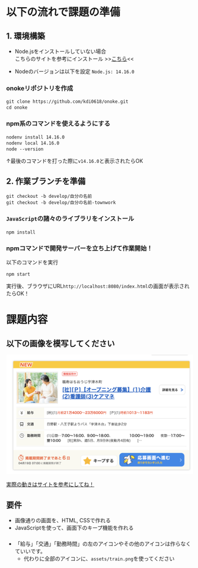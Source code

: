 # 以下の流れで課題の準備
## 1. 環境構築
* Node.jsをインストールしていない場合  
こちらのサイトを参考にインストール >>[こちら](https://qiita.com/ttokdev/items/3547587b0494dd624901)<<  

* Nodeのバージョンは以下を設定
`Node.js: 14.16.0`
### onokeリポジトリを作成
```
git clone https://github.com/kdi0618/onoke.git
cd onoke
```
### npm系のコマンドを使えるようにする
```
nodenv install 14.16.0
nodenv local 14.16.0
node --version
```
↑最後のコマンドを打った際に`v14.16.0`と表示されたらOK

## 2. 作業ブランチを準備
```
git checkout -b develop/自分の名前
git checkout -b develop/自分の名前-townwork
```
### `JavaScript`の諸々のライブラリをインストール
```
npm install
```
### npmコマンドで開発サーバーを立ち上げて作業開始！
以下のコマンドを実行
```
npm start
```
実行後、ブラウザにURL`http://localhost:8080/index.html`の画面が表示されたらOK！

# 課題内容
## 以下の画像を模写してください  
![](./assets/practice.png)  

[実際の動きはサイトを参考にしてね！](https://townwork.net/joSrchRsltList/?ac=041&slc=0113&suc=01&svos=SCP01030101Salary0113)

## 要件
* 画像通りの画面を、HTML, CSSで作れる
* JavaScriptを使って、画面下のキープ機能を作れる

### 
* 「給与」「交通」「勤務時間」の左のアイコンやその他のアイコンは作らなくていいです。  
  * 代わりに全部のアイコンに、`assets/train.png`を使ってください